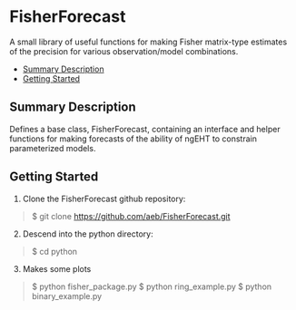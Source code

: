 # FisherForecast
A small library of useful functions for making Fisher matrix-type estimates of the precision for various observation/model combinations.

- [Summary Description](#Summary-Description)
- [Getting Started](#Getting-Started)


## Summary Description
Defines a base class, FisherForecast, containing an interface and helper functions for making forecasts of the ability of ngEHT to constrain parameterized models.


## Getting Started
1. Clone the FisherForecast github repository:
> $ git clone https://github.com/aeb/FisherForecast.git
2. Descend into the python directory:
> $ cd python
3. Makes some plots
> $ python fisher_package.py
> $ python ring_example.py
> $ python binary_example.py


